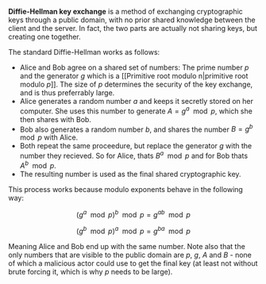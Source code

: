 **Diffie-Hellman key exchange** is a method of exchanging cryptographic keys through a public domain, with no prior shared knowledge between the client and the server. In fact, the two parts are actually not sharing keys, but creating one together.

The standard Diffie-Hellman works as follows:

- Alice and Bob agree on a shared set of numbers: The prime number $p$ and the generator $g$ which is a [[Primitive root modulo n|primitive root modulo $p$]]. The size of $p$ determines the security of the key exchange, and is thus preferrably large.
- Alice generates a random number $a$ and keeps it secretly stored on her computer. She uses this number to generate $A = g^a\mod p$, which she then shares with Bob.
- Bob also generates a random number $b$, and shares the number $B = g^b \mod p$ with Alice.
- Both repeat the same proceedure, but replace the generator $g$ with the number they recieved. So for Alice, thats $B^a \mod p$ and for Bob thats $A^b\mod p$.
- The resulting number is used as the final shared cryptographic key.

This process works because modulo exponents behave in the following way:

$$(g^a \mod p)^b \mod p = g^{ab} \mod p$$

$$(g^b \mod p)^a \mod p = g^{ba} \mod p$$

Meaning Alice and Bob end up with the same number. Note also that the only numbers that are visible to the public domain are $p$, $g$, $A$ and $B$ - none of which a malicious actor could use to get the final key (at least not without brute forcing it, which is why $p$ needs to be large).